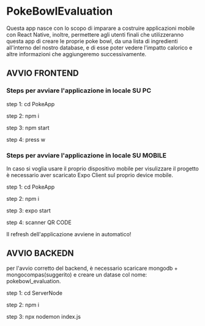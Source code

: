 # PokeBowlEvaluation
Questa app nasce con lo scopo di imparare a costruire applicazioni mobile con React Native, inoltre, permettere agli utenti finali che utilizzeranno questa app di creare le proprie poke bowl, da una lista di ingredienti all'interno del nostro database, e di esse poter vedere l'impatto calorico e altre informazioni che aggiungeremo successivamente.

## AVVIO FRONTEND

### Steps per avviare l'applicazione in locale SU PC

step 1: cd PokeApp

step 2: npm i

step 3: npm start

step 4: press w


### Steps per avviare l'applicazione in locale SU MOBILE

In caso si voglia usare il proprio dispositivo mobile per visulizzare il progetto è necessario aver scaricato Expo Client sul proprio device mobile.

step 1: cd PokeApp

step 2: npm i

step 3: expo start

step 4: scanner QR CODE

Il refresh dell'applicazione avviene in automatico!

## AVVIO BACKEDN 
per l'avvio corretto del backend, è necessario scaricare mongodb + mongocompas(suggerito) e creare un datase col nome: pokebowl_evaluation.

step 1: cd ServerNode

step 2: npm i

step 3: npx nodemon index.js

